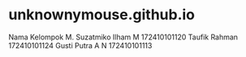 # unknownymouse.github.io
Nama Kelompok
M. Suzatmiko Ilham M 172410101120
Taufik Rahman 172410101124
Gusti Putra A N 172410101113
